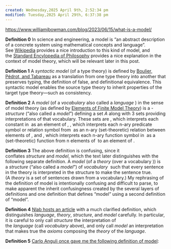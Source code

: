 ```yaml
---
created: Wednesday,2025 April 9th, 2:52:34 pm
modified: Tuesday,2025 April 29th, 6:37:38 pm
---
```


https://www.williamjbowman.com/blog/2023/06/15/what-is-a-model/


**Definition 0** In science and engineering, a model is “an abstract description of a concrete system using mathematical concepts and language”. See [Wikipedia](https://en.wikipedia.org/wiki/Mathematical_model "Mathematical model") provides a nice introduction to this kind of model, and the [Standard Encylopedia of Philosophy](https://plato.stanford.edu/entries/model-theory/#Modelling "Models and Modelling") provides a nice explanation in the context of model theory, which will be relevant later in this post.

**Definition 1** A _syntactic model_ (of a type theory) is defined by [Boulier, Pédrot, and Tabareau](https://doi.org/10.1145/3018610.3018620 "The Next 700 Syntactical Models of Type Theory") as a translation from one type theory into another that preserves typing, the definition of false, and definitional equivalence. This syntactic model enables the source type theory to inherit properties of the target type theory—such as consistency.

**Definition 2** A _model_ (of a _vocabulary_ also called a _language_ ) in the sense of model theory (as defined by [Elements of Finite Model Theory](https://doi.org/10.1007/978-3-662-07003-1 "Elements of Finite Model Theory")) is a _-structure_ (“also called a _model_”) defining a set _A_ along with 3 sets providing interpretations of that vocabulary. These sets are , which interprets each constant in  as an element of , , which interprets each n-ary predicate symbol or relation symbol from  as an n-ary (set-theoretic) relation between elements of , and , which interprets each n-ary function symbol in  as a (set-theoretic) function from n elements of  to an element of .

**Definition 3** The above definition is confusing, since it conflates _structure_ and _model_, which the text later distinguishes with the following separate definition. A _model_ (of a _theory_ (over a vocabulary )) is a _structure_ (“also called a _model_”) of _vocabulary_  such that every sentence in the theory is interpreted in the structure to make the sentence true. (A _theory_ is a set of sentences drawn from a vocabulary.) My rephrasing of the definition of model is intentionally confusing and difficult to parse, to make apparent the inherit confusingness created by the several layers of definitions and one definition that defines “model” using a second definition of “model”.

**Definition 4** [Nlab hosts an article](https://ncatlab.org/nlab/show/structure+in+model+theory#Definition "Definition of 'structure' in model theory") with a much clarified definition, which distinguishes _language_, _theory_, _structure_, and _model_ carefully. In particular, it is careful to only call _structure_ the interpretation of the _language_ (call _vocabulary_ above), and only call _model_ an interpretation that makes true the _axioms_ composing the _theory_ of the _language_.

**Definition 5** [Carlo Anguli once gave me the following definition of model](https://twitter.com/carloangiuli/status/1640421574733078528?s=20):

>